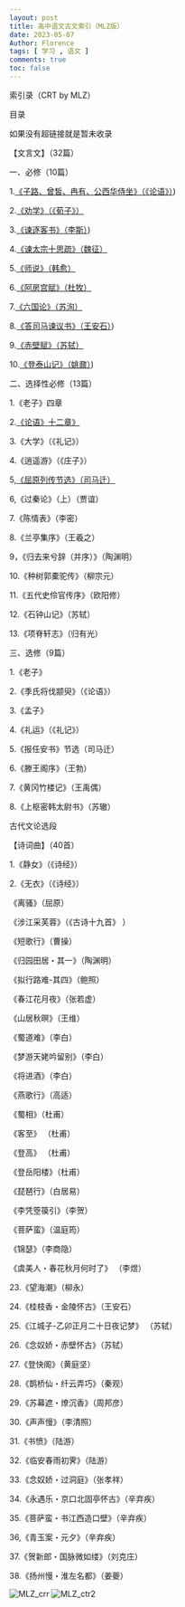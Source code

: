 ```yaml
---
layout: post
title: 高中语文古文索引（MLZ版）
date: 2023-05-07
Author: Florence
tags: [ 学习 , 语文 ]
comments: true
toc: false
---
```


索引录（CRT by MLZ）

<!-- more -->

目录

如果没有超链接就是暂未收录

【文言文】（32篇）

一、必修（10篇）

1.[《子路、曾皙、冉有、公西华侍坐》（《论语》）](https://luo2f.github.io/pages/Cnbanksz.html))

2.[《劝学》（《荀子》）](https://luo2f.github.io/pages/Cnbankqs.html)

3.[《谏逐客书》（李斯）](https://luo2f.github.io/pages/Cnbankjzks.html))

4.[《谏太宗十思疏》（魏征）](https://luo2f.github.io/pages/Cnbankjtzs.html)

5.[《师说》（韩愈）](https://luo2f.github.io/pages/Cnbankss.html)

6.[《阿房宫赋》（杜牧）](https://luo2f.github.io/pages/Cnbankapgf.html)

7.[《六国论》（苏洵）](https://luo2f.github.io/pages/Cnbanklgl.html)

8.[《答司马谏议书》（王安石）](https://luo2f.github.io/pages/Cnbankdsmj.html))

9.[《赤壁赋》（苏轼）](https://luo2f.github.io/pages/Cnbankcbf.html)

10.[《登泰山记》（姚鼐）](https://luo2f.github.io/pages/Cnbankdtsj.html))

二、选择性必修（13篇）

1.《老子》四章

2.[《论语》十二章》](https://luo2f.github.io/pages/Cnbankly.html)

3.《大学》（《礼记》）

4.《逍遥游》（《庄子》）

5,[《屈原列传节选》（司马迁）](https://luo2f.github.io/pages/Cnbankqylz.html)

6,《过秦论》（上）（贾谊）

7.《陈情表》（李密）

8.《兰亭集序》（王羲之）

9，《归去来兮辞（并序）》（陶渊明）

10.《种树郭橐驼传》（柳宗元）

11.《五代史伶官传序》（欧阳修）

12.《石钟山记》（苏轼）

13.《项脊轩志》（归有光）

三、选修（9篇）

1.《老子》

2.《季氏将伐颛臾》（《论语》）

3.《孟子》

4.《礼运》（《礼记》）

5.《报任安书》节选（司马迁）

6.《滕王阁序》（王勃）

7.《黄冈竹楼记》（王禹偶）

8.《上枢密韩太尉书》（苏辙）

古代文论选段

【诗词曲】（40首）

1.《静女》（《诗经》）

2.《无衣》（《诗经》）

《离骚》（屈原）

《涉江采芙蓉》（《古诗十九首》
）

《短歌行》（曹操）

《归园田居・其一》（陶渊明）

《拟行路难-其四》（鲍照）

《春江花月夜》（张若虚）

《山居秋暝》（王维）

《蜀道难》（李白）

《梦游天姥吟留别》（李白）

《将进酒》（李白）

《燕歌行》（高适）

《蜀相》（杜甫）

《客至》
（杜甫）

《登高》
（杜甫）

《登岳阳楼》（杜甫）

《琵琶行》（白居易）

《李凭箜篌引》（李贺）

《菩萨蛮》（温庭筠）

《锦瑟》（李商隐）

《虞美人・春花秋月何时了》
（李煜）

23.《望海潮》（柳永）

24.《桂枝香・金陵怀古》（王安石）

25.《江城子-乙卯正月二十日夜记梦》
（苏轼）

26.《念奴娇・赤壁怀古》（苏轼）

27.《登快阁》（黄庭坚）

28.《鹊桥仙・纤云弄巧》（秦观）

29.《苏幕遮・燎沉香》（周邦彦）

30.《声声慢》（李清照）

31.《书愤》（陆游）

32.《临安春雨初霁》（陆游）

33.《念奴娇・过洞庭》（张孝祥）

34.《永遇乐・京口北固亭怀古》（辛弃疾）

35.《菩萨蛮・书江西造口壁》（辛弃疾）

36,《青玉案・元夕》（辛弃疾）

37.《贺新郎・国脉微如缕》（刘克庄）

38.《扬州慢・淮左名都》（姜夔）

![MLZ_crr](https://github.com/luo2f/luo2f.github.io/blob/master/pics/mmexport1683430042499.jpg)
![MLZ_ctr2](https://github.com/luo2f/luo2f.github.io/blob/master/pics/mmexport1683432141898.jpg)
